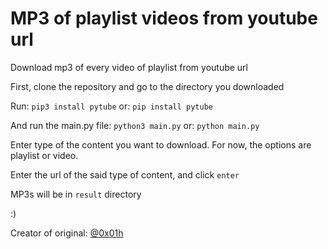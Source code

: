 # MP3 of playlist videos from youtube url
Download mp3 of every video of playlist from youtube url

First, clone the repository and go to the directory you downloaded

Run:
`pip3 install pytube`
or:
`pip install pytube`

And run the main.py file:
`python3 main.py`
or:
`python main.py`

Enter type of the content you want to download. For now, the options are playlist or video.

Enter the url of the said type of content, and click `enter`

MP3s will be in `result` directory

:)

Creator of original: [@0x01h](https://github.com/0x01h)
